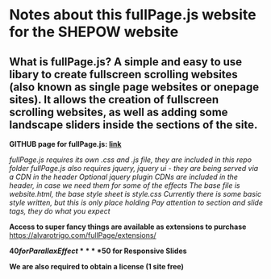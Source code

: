 
# Notes about this fullPage.js website for the SHEPOW website

## What is fullPage.js? A simple and easy to use libary to create fullscreen scrolling websites (also known as single page websites or onepage sites). It allows the creation of fullscreen scrolling websites, as well as adding some landscape sliders inside the sections of the site.

**GITHUB page for fullPage.js: [link](https://github.com/alvarotrigo/fullPage.js)**

*fullPage.js requires its own .css and .js file, they are included in this repo folder*
*fullPage.js also requires jquery, jquery ui - they are being served via a CDN in the header*
*Optional jquery plugin CDNs are included in the header, in case we need them for some of the effects*
*The base file is website.html, the base style sheet is style.css*
*Currently there is some basic style written, but this is only place holding*
*Pay attention to section and slide tags, they do what you expect*

**Access to super fancy things are available as extensions to purchase**
https://alvarotrigo.com/fullPage/extensions/

**$40 for Parallax Effect**
**$50 for Responsive Slides**

**We are also required to obtain a license (1 site free)**




